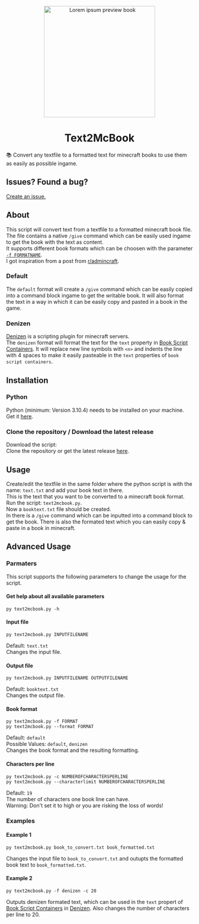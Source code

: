 <p align="center">
<picture>
  <img src="https://github.com/Neocky/Text2McBook/assets/13088544/e138462c-8ecd-4a6f-ad68-aeb77764fee1" alt="Lorem ipsum preview book" height="300px">
</picture>
</p>

<h1 align="center">
  Text2McBook
</h1>

📚 Convert any textfile to a formatted text for minecraft books to use them as easily as possible ingame.

## Issues? Found a bug?

[Create an issue.](https://github.com/Neocky/Text2McBook/issues/new/choose) 

## About

This script will convert text from a textfile to a formatted minecraft book file. The file contains a native `/give` command which can be easily used ingame to get the book with the text as content.  
It supports different book formats which can be choosen with the parameter [`-f FORMATNAME`](https://github.com/Neocky/Text2McBook#parmaters).  
I got inspiration from a post from [r/admincraft](https://www.reddit.com/r/admincraft/).

### Default

The `default` format will create a `/give` command which can be easily copied into a command block ingame to get the writable book.
It will also format the text in a way in which it can be easily copy and pasted in a book in the game. 

### Denizen

[Denizen](https://denizenscript.com/) is a scripting plugin for minecraft servers.  
The `denizen` format will format the text for the `text` property in [Book Script Containers](https://meta.denizenscript.com/Docs/Search/book#book%20script%20containers). It will replace new line symbols with `<n>` and indents the line with 4 spaces to make it easily pasteable in the `text` properties of `book script containers`.  

## Installation

### Python

Python (minimum: Version 3.10.4) needs to be installed on your machine.  
Get it [here](https://www.python.org/downloads/).

### Clone the repository / Download the latest release

Download the script:  
Clone the repository or get the latest release [here](https://github.com/Neocky/Text2McBook/releases).

## Usage

Create/edit the textfile in the same folder where the python script is with the name: `text.txt` and add your book text in there.  
This is the text that you want to be converted to a minecraft book format.  
Run the script: `text2mcbook.py`.  
Now a `booktext.txt` file should be created.  
In there is a `/give` command which can be inputted into a command block to get the book. There is also the formated text which you can easily copy & paste in a book in minecraft.


## Advanced Usage

### Parmaters

This script supports the following parameters to change the usage for the script.

#### Get help about all available parameters

```shell
py text2mcbook.py -h
```

#### Input file

```shell
py text2mcbook.py INPUTFILENAME
```

Default: `text.txt`  
Changes the input file.

#### Output file

```shell
py text2mcbook.py INPUTFILENAME OUTPUTFILENAME
```

Default: `booktext.txt`  
Changes the output file.

#### Book format

```shell
py text2mcbook.py -f FORMAT
py text2mcbook.py --format FORMAT
```

Default: `default`  
Possible Values: `default`, `denizen`  
Changes the book format and the resulting formatting.

#### Characters per line

```shell
py text2mcbook.py -c NUMBEROFCHARACTERSPERLINE
py text2mcbook.py --characterlimit NUMBEROFCHARACTERSPERLINE
```

Default: `19`  
The number of characters one book line can have.  
Warning: Don't set it to high or you are risking the loss of words!

### Examples

#### Example 1
```shell
py text2mcbook.py book_to_convert.txt book_formatted.txt
```

Changes the input file to `book_to_convert.txt` and outupts the formatted book text to `book_formatted.txt`.

#### Example 2

```shell
py text2mcbook.py -f denizen -c 20
```

Outputs denizen formated text, which can be used in the `text` propert of [Book Script Containers](https://meta.denizenscript.com/Docs/Search/book#book%20script%20containers) in [Denizen](https://denizenscript.com/). Also changes the number of characters per line to 20. 
